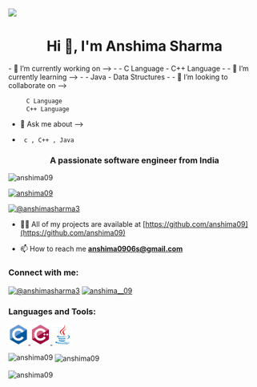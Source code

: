 ###




<image src="https://in.pinterest.com/pin/776096948273766561/">

<h1 align="center">Hi 👋, I'm Anshima Sharma</h1>
- 🔭 I’m currently working on -->
- 
-        C Language
-        C++ Language
-        
- 🌱 I’m currently learning -->
- 
-        Java
-        Data Structures
-        
- 👯 I’m looking to collaborate on -->

         C Language
         C++ Language
         

- 💬 Ask me about -->
-      c , C++ , Java     

 
<h3 align="center">A passionate software engineer from India</h3>

<p align="left"> <img src="https://komarev.com/ghpvc/?username=anshima09&label=Profile%20views&color=0e75b6&style=flat" alt="anshima09" /> </p>

<p align="left"> <a href="https://github.com/ryo-ma/github-profile-trophy"><img src="https://github-profile-trophy.vercel.app/?username=anshima09" alt="anshima09" /></a> </p>

<p align="left"> <a href="https://twitter.com/@anshimasharma3" target="blank"><img src="https://img.shields.io/twitter/follow/@anshimasharma3?logo=twitter&style=for-the-badge" alt="@anshimasharma3" /></a> </p>

- 👨‍💻 All of my projects are available at [https://github.com/anshima09](https://github.com/anshima09)

- 📫 How to reach me **anshima0906s@gmail.com**

<h3 align="left">Connect with me:</h3>
<p align="left">
<a href="https://twitter.com/@anshimasharma3" target="blank"><img align="center" src="https://raw.githubusercontent.com/rahuldkjain/github-profile-readme-generator/master/src/images/icons/Social/twitter.svg" alt="@anshimasharma3" height="30" width="40" /></a>
<a href="https://instagram.com/anshima__09" target="blank"><img align="center" src="https://raw.githubusercontent.com/rahuldkjain/github-profile-readme-generator/master/src/images/icons/Social/instagram.svg" alt="anshima__09" height="30" width="40" /></a>
</p>

<h3 align="left">Languages and Tools:</h3>
<p align="left"> <a href="https://www.cprogramming.com/" target="_blank"> <img src="https://raw.githubusercontent.com/devicons/devicon/master/icons/c/c-original.svg" alt="c" width="40" height="40"/> </a> <a href="https://www.w3schools.com/cpp/" target="_blank"> <img src="https://raw.githubusercontent.com/devicons/devicon/master/icons/cplusplus/cplusplus-original.svg" alt="cplusplus" width="40" height="40"/> </a> <a href="https://www.java.com" target="_blank"> <img src="https://raw.githubusercontent.com/devicons/devicon/master/icons/java/java-original.svg" alt="java" width="40" height="40"/> </a> </p>

<p><img align="left" src="https://github-readme-stats.vercel.app/api/top-langs?username=anshima09&show_icons=true&locale=en&layout=compact" alt="anshima09" /></p>

<p>&nbsp;<img align="center" src="https://github-readme-stats.vercel.app/api?username=anshima09&show_icons=true&locale=en" alt="anshima09" /></p>

<p><img align="center" src="https://github-readme-streak-stats.herokuapp.com/?user=anshima09&" alt="anshima09" /></p>
